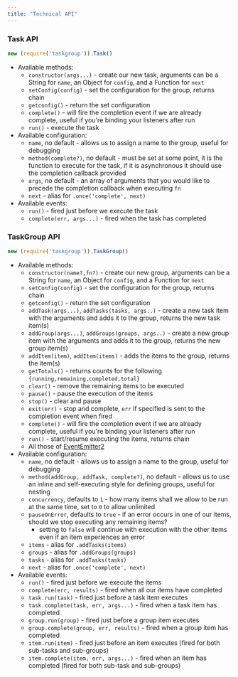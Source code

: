 ```yaml
---
title: "Technical API"
---
```


### Task API

``` javascript
new (require('taskgroup')).Task()
```

- Available methods:
	- `constructor(args...)` - create our new task, arguments can be a String for `name`, an Object for `config`, and a Function for `next`
	- `setConfig(config)` - set the configuration for the group, returns chain
	- `getconfig()` - return the set configuration
	- `complete()` - will fire the completion event if we are already complete, useful if you're binding your listeners after run
	- `run()` - execute the task
- Available configuration:
	- `name`, no default - allows us to assign a name to the group, useful for debugging
	- `method(complete?)`, no default - must be set at some point, it is the function to execute for the task, if it is asynchronous it should use the completion callback provided
	- `args`, no default - an array of arguments that you would like to precede the completion callback when executing `fn`
	- `next` - alias for  `.once('complete', next)`
- Available events:
	- `run()` - fired just before we execute the task
	- `complete(err, args...)` - fired when the task has completed

### TaskGroup API

``` javascript
new (require('taskgroup')).TaskGroup()
```

- Available methods:
	- `constructor(name?,fn?)` - create our new group, arguments can be a String for `name`, an Object for `config`, and a Function for `next`
	- `setConfig(config)` - set the configuration for the group, returns chain
	- `getconfig()` - return the set configuration
	- `addTask(args...)`, `addTasks(tasks, args..)`  - create a new task item with the arguments and adds it to the group, returns the new task item(s)
	- `addGroup(args...)`, `addGroups(groups, args..)` - create a new group item with the arguments and adds it to the group, returns the new group item(s)
	- `addItem(item)`, `addItem(items)`  - adds the items to the group, returns the item(s)
	- `getTotals()` - returns counts for the following `{running,remaining,completed,total}`
	- `clear()` - remove the remaining items to be executed
	- `pause()` - pause the execution of the items
	- `stop()` - clear and pause
	- `exit(err)` - stop and complete, `err` if specified is sent to the completion event when fired
	- `complete()` - will fire the completion event if we are already complete, useful if you're binding your listeners after run
	- `run()` - start/resume executing the items, returns chain
	- All those of [EventEmitter2](https://github.com/hij1nx/EventEmitter2)
- Available configuration:
	- `name`, no default - allows us to assign a name to the group, useful for debugging
	- `method(addGroup, addTask, complete?)`, no default - allows us to use an inline and self-executing style for defining groups, useful for nesting
	- `concurrency`, defaults to `1` - how many items shall we allow to be run at the same time, set to `0` to allow unlimited
	- `pauseOnError`, defaults to `true` - if an error occurs in one of our items, should we stop executing any remaining items?
		- setting to `false` will continue with execution with the other items even if an item experiences an error
	- `items` - alias for  `.addTasks(items)`
	- `groups` - alias for  `.addGroups(groups)`
	- `tasks` - alias for  `.addTasks(tasks)`
	- `next` - alias for  `.once('complete', next)`
- Available events:
	- `run()` - fired just before we execute the items
	- `complete(err, results)` - fired when all our items have completed
	- `task.run(task)` - fired just before a task item executes
	- `task.complete(task, err, args...)` - fired when a task item has completed
	- `group.run(group)` - fired just before a group item executes
	- `group.complete(group, err, results)` - fired when a group item has completed
	- `item.run(item)` - fired just before an item executes (fired for both sub-tasks and sub-groups)
	- `item.complete(item, err, args...)` - fired when an item has completed (fired for both sub-task and sub-groups)

